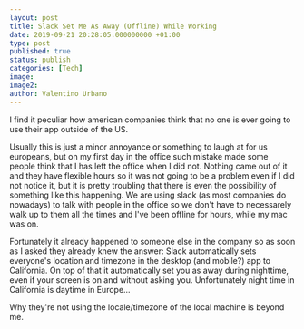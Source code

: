 ```yaml
---
layout: post
title: Slack Set Me As Away (Offline) While Working
date: 2019-09-21 20:28:05.000000000 +01:00
type: post
published: true
status: publish
categories: [Tech]
image:
image2:
author: Valentino Urbano
---
```


I find it peculiar how american companies think that no one is ever going to use their app outside of the US.

Usually this is just a minor annoyance or something to laugh at for us europeans, but on my first day in the office such mistake made some people think that I has left the office when I did not. Nothing came out of it and they have flexible hours so it was not going to be a problem even if I did not notice it, but it is pretty troubling that there is even the possibility of something like this happening. We are using slack (as most companies do nowadays) to talk with people in the office so we don't have to necessarely walk up to them all the times and I've been offline for hours, while my mac was on.

Fortunately it already happened to someone else in the company so as soon as I asked they already knew the answer:
Slack automatically sets everyone's location and timezone in the desktop (and mobile?) app to California. On top of that it automatically set you as away during nighttime, even if your screen is on and without asking you. Unfortunately night time in California is daytime in Europe...

Why they're not using the locale/timezone of the local machine is beyond me.